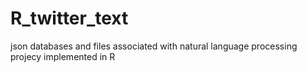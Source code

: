# R_twitter_text
json databases and files associated with natural language processing projecy implemented in R
